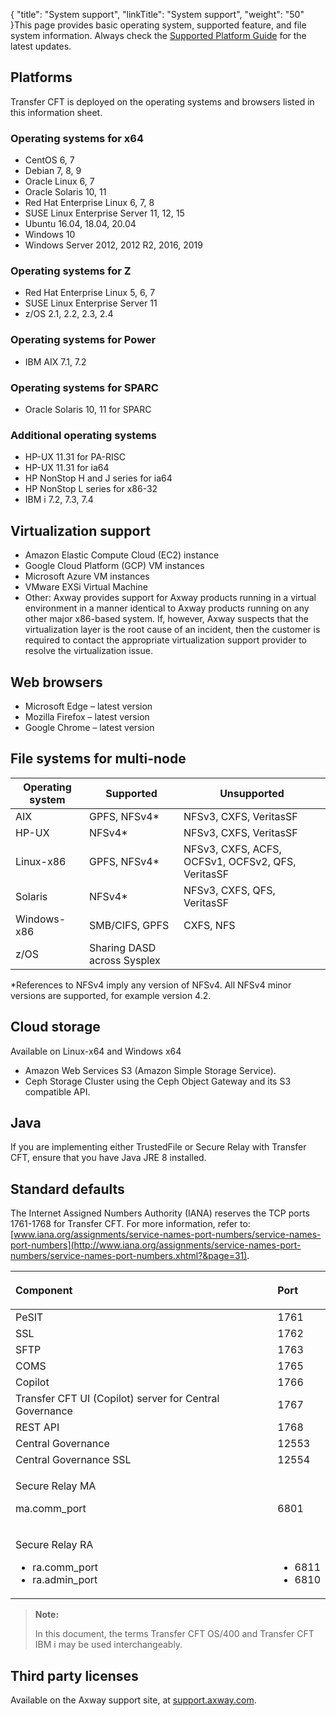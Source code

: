 {
    "title": "System support",
    "linkTitle": "System support",
    "weight": "50"
}This page provides basic operating system, supported feature, and file system information. Always check the [Supported Platform Guide](https://docs.axway.com/bundle/Axway_Products_SupportedPlatforms_allOS_en/resource/Axway_Products_SupportedPlatforms_allOS_en.pdf) for the latest updates.

## Platforms

<span class="mc-variable axway_variables.Component_Short_Name variable">Transfer CFT</span> is deployed on the operating systems and browsers listed in this information sheet.

### Operating systems for x64

-   CentOS 6, 7
-   Debian 7, 8, 9
-   Oracle Linux 6, 7
-   Oracle Solaris 10, 11
-   Red Hat Enterprise Linux 6, 7, 8
-   SUSE Linux Enterprise Server 11, 12, 15
-   Ubuntu 16.04, 18.04, 20.04
-   Windows 10
-   Windows Server 2012, 2012 R2, 2016, 2019

### Operating systems for Z

-   Red Hat Enterprise Linux 5, 6, 7
-   SUSE Linux Enterprise Server 11
-   z/OS 2.1, 2.2, 2.3, 2.4

### Operating systems for Power

-   IBM AIX 7.1, 7.2

### Operating systems for SPARC

-   Oracle Solaris 10, 11 for SPARC

### Additional operating systems

-   HP-UX 11.31 for PA-RISC
-   HP-UX 11.31 for ia64
-   HP NonStop H and J series for ia64
-   HP NonStop L series for x86-32
-   IBM i 7.2, 7.3, 7.4

<span id="Virtuali"></span>

## Virtualization support

-   Amazon Elastic Compute Cloud (EC2) instance
-   Google Cloud Platform (GCP) VM instances
-   Microsoft Azure VM instances
-   VMware EXSi Virtual Machine
-   Other: Axway provides support for Axway products running in a virtual environment in a manner identical to Axway products running on any other major x86-based system. If, however, Axway suspects that the virtualization layer is the root cause of an incident, then the customer is required to contact the appropriate virtualization support provider to resolve the virtualization issue.

## Web browsers

-   Microsoft Edge – latest version
-   Mozilla Firefox – latest version
-   Google Chrome – latest version

## File systems for multi-node

<table>
   <thead>
      <tr>
<th class="TableStyle-SynchTableStyle_interop-HeadE-Column1-Header1">Operating system         </th>
<th class="TableStyle-SynchTableStyle_interop-HeadE-Column1-Header1">Supported         </th>
<th class="TableStyle-SynchTableStyle_interop-HeadD-Column1-Header1">Unsupported         </th>
      </tr>
   </thead>
   <tbody>
      <tr>
         <td>AIX         </td>
         <td>GPFS, NFSv4*         </td>
         <td>NFSv3, CXFS, VeritasSF         </td>
      </tr>
      <tr>
         <td>HP-UX         </td>
         <td>NFSv4*         </td>
         <td>NFSv3, CXFS, VeritasSF         </td>
      </tr>
      <tr>
         <td>Linux-x86         </td>
         <td>GPFS, NFSv4*         </td>
         <td>NFSv3, CXFS, ACFS, OCFSv1, OCFSv2, QFS, VeritasSF         </td>
      </tr>
      <tr>
         <td>Solaris         </td>
         <td>NFSv4*         </td>
         <td>NFSv3, CXFS, QFS, VeritasSF         </td>
      </tr>
      <tr>
         <td>Windows-x86         </td>
         <td>SMB/CIFS, GPFS         </td>
         <td>CXFS, NFS         </td>
      </tr>
      <tr>
         <td>z/OS         </td>
         <td>Sharing DASD across Sysplex         </td>
         <td>          </td>
      </tr>
   </tbody>
</table>

\*References to NFSv4 imply any version of NFSv4. All NFSv4 minor versions are supported, for example version 4.2.

## Cloud storage

Available on Linux-x64 and Windows x64

-   Amazon Web Services S3 (Amazon Simple Storage Service).
-   Ceph Storage Cluster using the Ceph Object Gateway and its S3 compatible API.

## Java

If you are implementing either <span class="mc-variable suite_variables.TrustedFileName variable">TrustedFile</span> or <span class="mc-variable suite_variables.SecureRelayName variable">Secure Relay</span> with <span class="mc-variable suite_variables.TransferCFTName variable">Transfer CFT</span>, ensure that you have Java JRE 8 installed.

## Standard defaults

The Internet Assigned Numbers Authority (IANA) reserves the TCP ports 1761-1768 for <span class="mc-variable axway_variables.Component_Short_Name variable">Transfer CFT</span>. For more information, refer to: [www.iana.org/assignments/service-names-port-numbers/service-names-port-numbers](http://www.iana.org/assignments/service-names-port-numbers/service-names-port-numbers.xhtml?&page=31).

<table>
   <thead>
      <tr>
<th style="text-align: left;" class="TableStyle-SynchTableStyle_interop-HeadE-Column1-Header1">Component         </th>
<th style="text-align: left;" class="TableStyle-SynchTableStyle_interop-HeadD-Column1-Header1"><p>Port</p>         </th>
      </tr>
   </thead>
   <tbody>
      <tr>
         <td>PeSIT         </td>
         <td>1761         </td>
      </tr>
      <tr>
         <td>SSL         </td>
         <td>1762         </td>
      </tr>
      <tr>
         <td>SFTP         </td>
         <td>1763         </td>
      </tr>
      <tr>
         <td>COMS         </td>
         <td>1765         </td>
      </tr>
      <tr>
         <td>Copilot         </td>
         <td>1766         </td>
      </tr>
      <tr>
         <td>Transfer CFT UI (Copilot) server for <span class="mc-variable suite_variables.Central_GovernanceName variable">Central Governance</span>         </td>
         <td>1767         </td>
      </tr>
      <tr>
         <td>REST API         </td>
         <td>1768         </td>
      </tr>
      <tr>
         <td><span class="mc-variable Primary.CG or_UM variable">Central Governance</span>         </td>
         <td>12553         </td>
      </tr>
      <tr>
         <td><span class="mc-variable suite_variables.Central_GovernanceName variable">Central Governance</span> SSL         </td>
         <td>12554         </td>
      </tr>
      <tr>
         <td><p><span class="mc-variable suite_variables.SecureRelayName variable">Secure Relay</span> MA</p>
<p>ma.comm_port</p>         </td>
         <td><p> </p>
<p>6801</p>         </td>
      </tr>
      <tr>
         <td><p><span class="mc-variable suite_variables.SecureRelayName variable">Secure Relay</span> RA</p>
<ul>
<li>ra.comm_port</li>
<li>ra.admin_port</li>
</ul>         </td>
         <td><p> </p>
<ul>
<li>6811</li>
<li>6810</li>
</ul>         </td>
      </tr>
   </tbody>
</table>

> **Note:**
>
> In this document, the terms Transfer CFT OS/400 and Transfer CFT IBM i may be used interchangeably.

## Third party licenses

Available on the Axway support site, at [support.axway.com](https://support.axway.com/en/documents/document-details/id/1441679).
